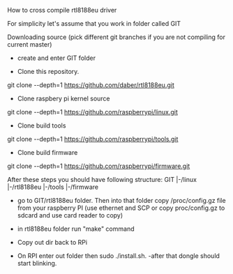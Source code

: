 How to cross compile rtl8188eu driver

For simplicity let's assume that you work in folder called GIT


Downloading source (pick different git branches if you are not compiling for current master)

* create and enter GIT folder 

* Clone this repository.

git clone --depth=1 https://github.com/daber/rtl8188eu.git

* Clone raspbery pi kernel source

git clone --depth=1 https://github.com/raspberrypi/linux.git

* Clone build tools


git clone --depth=1 https://github.com/raspberrypi/tools.git

* Clone build firmware

git clone --depth=1 https://github.com/raspberrypi/firmware.git


After these steps you should have following structure:
GIT
|-/linux
|-/rtl8188eu
|-/tools
|-/firmware
   
* go to GIT/rtl8188eu folder. Then into that folder copy /proc/config.gz file from your raspberry PI (use ethernet and SCP or copy proc/config.gz to sdcard and use card reader to copy)

* in rtl8188eu folder run "make" command

* Copy out dir back to RPi

* On RPI enter out folder then sudo ./install.sh. -after that dongle should start blinking.
